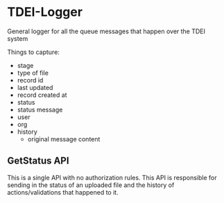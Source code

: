 # TDEI-Logger
General logger for all the queue messages that happen over the TDEI system


Things to capture:

- stage
- type of file
- record id
- last updated
- record created at
- status
- status message
- user
- org
- history
    - original message content


## GetStatus API

This is a single API with no authorization rules. This API is responsible for sending in the status of an uploaded file
and the history of actions/validations that happened to it.
